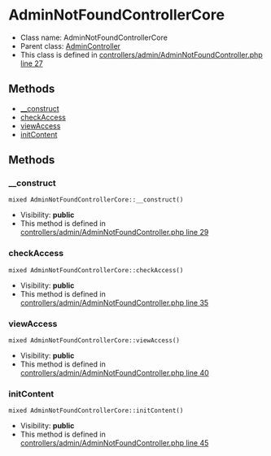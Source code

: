 AdminNotFoundControllerCore
===============






* Class name: AdminNotFoundControllerCore
* Parent class: [AdminController](AdminControllerCore)
* This class is defined in [controllers/admin/AdminNotFoundController.php line 27](https://github.com/PrestaShop/PrestaShop/blob/1.6.1.1/controllers/admin/AdminNotFoundController.php#L27)







Methods
-------
* [__construct](#method-__construct)
* [checkAccess](#method-checkAccess)
* [viewAccess](#method-viewAccess)
* [initContent](#method-initContent)






Methods
-------


### <a name="method-__construct"></a>__construct

    mixed AdminNotFoundControllerCore::__construct()





* Visibility: **public**
* This method is defined in [controllers/admin/AdminNotFoundController.php line 29](https://github.com/PrestaShop/PrestaShop/blob/1.6.1.1/controllers/admin/AdminNotFoundController.php#L29)




### <a name="method-checkAccess"></a>checkAccess

    mixed AdminNotFoundControllerCore::checkAccess()





* Visibility: **public**
* This method is defined in [controllers/admin/AdminNotFoundController.php line 35](https://github.com/PrestaShop/PrestaShop/blob/1.6.1.1/controllers/admin/AdminNotFoundController.php#L35)




### <a name="method-viewAccess"></a>viewAccess

    mixed AdminNotFoundControllerCore::viewAccess()





* Visibility: **public**
* This method is defined in [controllers/admin/AdminNotFoundController.php line 40](https://github.com/PrestaShop/PrestaShop/blob/1.6.1.1/controllers/admin/AdminNotFoundController.php#L40)




### <a name="method-initContent"></a>initContent

    mixed AdminNotFoundControllerCore::initContent()





* Visibility: **public**
* This method is defined in [controllers/admin/AdminNotFoundController.php line 45](https://github.com/PrestaShop/PrestaShop/blob/1.6.1.1/controllers/admin/AdminNotFoundController.php#L45)



